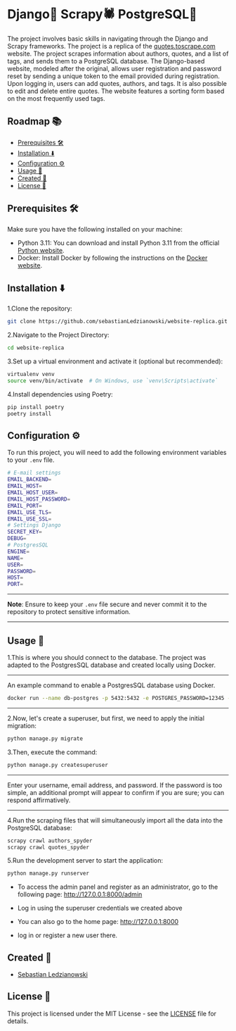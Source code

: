 # Django🐍 Scrapy🕷️ PostgreSQL🐘

The project involves basic skills in navigating through the Django and Scrapy frameworks. The project is a replica of the [quotes.toscrape.com](https://quotes.toscrape.com) website. The project scrapes information about authors, quotes, and a list of tags, and sends them to a PostgreSQL database. The Django-based website, modeled after the original, allows user registration and password reset by sending a unique token to the email provided during registration. Upon logging in, users can add quotes, authors, and tags. It is also possible to edit and delete entire quotes. The website features a sorting form based on the most frequently used tags.
## Roadmap 📚

- [Prerequisites 🛠️](#prerequisites)
- [Installation ⬇️](#installation)
- [Configuration ⚙️](#configuration)
- [Usage 🚀](#usage)
- [Created 👤](#created)
- [License 📄](#license)

## Prerequisites 🛠️

Make sure you have the following installed on your machine:

- Python 3.11: You can download and install Python 3.11 from the official [Python website](https://www.python.org/).
- Docker: Install Docker by following the instructions on the [Docker website](https://www.docker.com/get-started).

## Installation ⬇️

1.Clone the repository:

```bash
git clone https://github.com/sebastianLedzianowski/website-replica.git
```

2.Navigate to the Project Directory:

```bash
cd website-replica
```

3.Set up a virtual environment and activate it (optional but recommended):

```bash
virtualenv venv
source venv/bin/activate  # On Windows, use `venv\Scripts\activate`
```

4.Install dependencies using Poetry:

```bash
pip install poetry
poetry install
```
## Configuration ⚙️

To run this project, you will need to add the following environment variables to your `.env` file.

```bash
# E-mail settings
EMAIL_BACKEND=
EMAIL_HOST=
EMAIL_HOST_USER=
EMAIL_HOST_PASSWORD=
EMAIL_PORT=
EMAIL_USE_TLS=
EMAIL_USE_SSL=
# Settings Django
SECRET_KEY=
DEBUG=
# PostgresSQL
ENGINE=
NAME=
USER=
PASSWORD=
HOST=
PORT=
```
---

**Note**: Ensure to keep your `.env` file secure and never commit it to the repository to protect sensitive information.

---
## Usage 🚀

1.This is where you should connect to the database. The project was adapted to the PostgresSQL database and created locally using Docker.

---
An example command to enable a PostgresSQL database using Docker.
```bash
docker run --name db-postgres -p 5432:5432 -e POSTGRES_PASSWORD=12345 -d postgres
```
---

2.Now, let's create a superuser, but first, we need to apply the initial migration:

```bash
python manage.py migrate

```

3.Then, execute the command:

```bash
python manage.py createsuperuser
```
---

Enter your username, email address, and password. If the password is too simple, an additional prompt will appear to confirm if you are sure; you can respond affirmatively.

---

4.Run the scraping files that will simultaneously import all the data into the PostgreSQL database:

```bash
scrapy crawl authors_spyder  
scrapy crawl quotes_spyder  
```

5.Run the development server to start the application:

```bash
python manage.py runserver
```

- To access the admin panel and register as an administrator, go to the following page: http://127.0.0.1:8000/admin

- Log in using the superuser credentials we created above

- You can also go to the home page: http://127.0.0.1:8000
 
- log in or register a new user there.
  
## Created 👤
- [Sebastian Ledzianowski](https://github.com/sebastianLedzianowski)


## License 📄

This project is licensed under the MIT License - see the [LICENSE](LICENSE) file for details.
